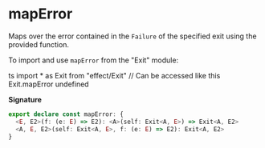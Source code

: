 # mapError

Maps over the error contained in the `Failure` of the specified exit using
the provided function.

To import and use `mapError` from the "Exit" module:

ts
import \* as Exit from "effect/Exit"
// Can be accessed like this
Exit.mapError
undefined

**Signature**

```ts
export declare const mapError: {
  <E, E2>(f: (e: E) => E2): <A>(self: Exit<A, E>) => Exit<A, E2>
  <A, E, E2>(self: Exit<A, E>, f: (e: E) => E2): Exit<A, E2>
}
```
